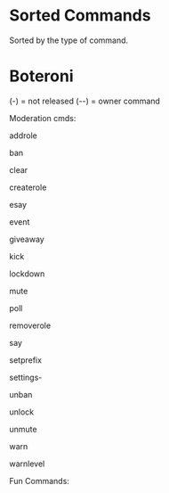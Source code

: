 # Sorted Commands

Sorted by the type of command.

# Boteroni
(-) = not released (--) = owner command

Moderation cmds:


addrole

ban

clear

createrole

esay

event

giveaway

kick

lockdown

mute

poll

removerole

say

setprefix

settings-

unban

unlock

unmute

warn

warnlevel


Fun Commands:

